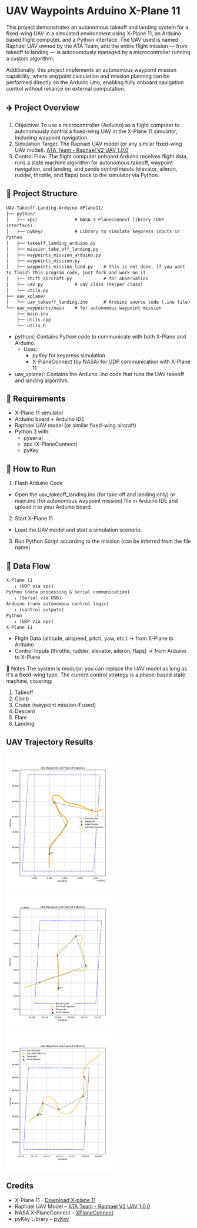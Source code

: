 # UAV Waypoints Arduino X-Plane 11
This project demonstrates an autonomous takeoff and landing system for a fixed-wing UAV in a simulated environment using X-Plane 11, an Arduino-based flight computer, and a Python interface. The UAV used is named Raphael UAV owned by the ATA Team, and the entire flight mission — from takeoff to landing — is autonomously managed by a microcontroller running a custom algorithm.

Additionally, this project implements an autonomous waypoint mission capability, where waypoint calculation and mission planning can be performed directly on the Arduino Uno, enabling fully onboard navigation control without reliance on external computation.

## ✈️ Project Overview
1. Objective: To use a microcontroller (Arduino) as a flight computer to autonomously control a fixed-wing UAV in the X-Plane 11 simulator, including waypoint navigation.
2. Simulation Target: The Raphael UAV model (or any similar fixed-wing UAV model). [ATA Team - Raphael V2 UAV 1.0.0](https://forums.x-plane.org/files/file/87594-ata-team-raphael-v2-uav/)
3. Control Flow: The flight computer onboard Arduino receives flight data, runs a state machine algorithm for autonomous takeoff, waypoint navigation, and landing, and sends control inputs (elevator, aileron, rudder, throttle, and flaps) back to the simulator via Python.

## 📁 Project Structure
```
UAV-Takeoff-Landing-Arduino-XPlane11/
├── python/
│   ├── xpc/              # NASA X-PlaneConnect library (UDP interface)
│   ├── pyKey/            # Library to simulate keypress inputs in Python
│   ├── takeoff_landing_arduino.py
│   ├── mission_take_off_landing.py
│   ├── waypoints_mission_arduino.py
│   ├── waypoints_mission.py
│   ├── waypoints_mission_land.py    # this is not done, if you want to finish this program code, just fork and work on it
│   ├── shift_aircraft.py            # for observation
│   ├── uav.py            # uav class (helper class)
│   └── utils.py
├── uav_xplane/
│   └── uav_takeoff_landing.ino      # Arduino source code (.ino file)
└── uav_waypoints/main    # for autonomous waypoint mission
    ├── main.ino
    ├── utils.cpp
    └── utils.h
```

- python/: Contains Python code to communicate with both X-Plane and Arduino.
  - Uses:
    - pyKey for keypress simulation
    - X-PlaneConnect (by NASA) for UDP communication with X-Plane 11
- uav_xplane/: Contains the Arduino .ino code that runs the UAV takeoff and landing algorithm.

## 🧰 Requirements
- X-Plane 11 simulator
- Arduino board + Arduino IDE
- Raphael UAV model (or similar fixed-wing aircraft)
- Python 3 with:
  - pyserial
  - xpc (X-PlaneConnect)
  - pyKey
  
## 🚀 How to Run
1. Flash Arduino Code
- Open the uav_takeoff_landing.ino (for take off and landing only) or main.ino (for autonomous waypoint mission) file in Arduino IDE and upload it to your Arduino board.
2. Start X-Plane 11
- Load the UAV model and start a simulation scenario.
3. Run Python Script according to the mission (can be inferred from the file name)

## 🔁 Data Flow
```
X-Plane 11
   ↓ (UDP via xpc)
Python (data processing & serial communication)
   ↓ (Serial via USB)
Arduino (runs autonomous control logic)
   ↓ (control outputs)
Python
   ↓ (UDP via xpc)
X-Plane 11

```

- Flight Data (altitude, airspeed, pitch, yaw, etc.) → from X-Plane to Arduino
- Control Inputs (throttle, rudder, elevator, aileron, flaps) → from Arduino to X-Plane

📌 Notes
The system is modular: you can replace the UAV model as long as it's a fixed-wing type.
The current control strategy is a phase-based state machine, covering:
1. Takeoff
2. Climb
3. Cruise (waypoint mission if used)
4. Descent
5. Flare
6. Landing

## UAV Trajectory Results
<img src="pics/uav_trajectory_20250601_212425.png" alt="Waypoints and UAV Flight Trajectory" width="300"/>
<img src="pics/uav_trajectory_20250601_213602.png" alt="Waypoints and UAV Flight Trajectory" width="300"/>
<img src="pics/uav_trajectory_20250604_003836.png" alt="Waypoints and UAV Flight Trajectory" width="300"/>

## Credits
* X-Plane 11 - [Download X-plane 11](https://www.x-plane.com/product/desktop/)
* Raphael UAV Model – [ATA Team - Raphael V2 UAV 1.0.0](https://forums.x-plane.org/files/file/87594-ata-team-raphael-v2-uav/)
* NASA X-PlaneConnect – [XPlaneConnect](https://github.com/nasa/XPlaneConnect)
* pyKey Library – [pyKey](https://github.com/gauthsvenkat/pyKey)
